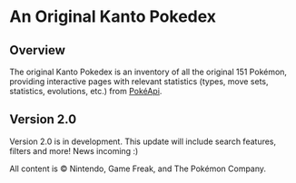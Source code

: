 # An Original Kanto Pokedex
## Overview
The original Kanto Pokedex is an inventory of all the original 151 Pokémon, providing interactive pages with relevant statistics (types, move sets, statistics, evolutions, etc.) from [PokéApi](https://pokeapi.co).

## Version 2.0
Version 2.0 is in development. This update will include search features, filters and more! News incoming :)

All content is © Nintendo, Game Freak, and The Pokémon Company.
